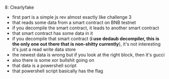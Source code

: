 8: Clearlyfake

- first part is a simple js rev almost exactly like challenge 3
- that reads some data from a smart contract on BNB testnet
- if you decompile the smart contract, it leads to another smart contract
- that smart contract has some data in it
- if you decompile that smart contract (**i use dedaub decompiler, this is the only one out there that is non-shitty currently**), it's not interesting it's just a read write data store
- the newest data is wrong but if you look at the right block, then it's gucci
- also there is some xor bullshit going on
- that data is a powershell script
- that powershell script basically has the flag
